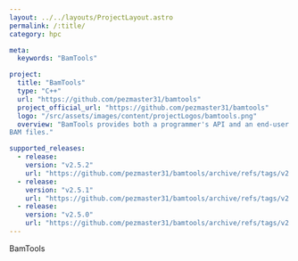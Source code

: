 ```yaml
---
layout: ../../layouts/ProjectLayout.astro
permalink: /:title/
category: hpc

meta:
  keywords: "BamTools"

project:
  title: "BamTools"
  type: "C++"
  url: "https://github.com/pezmaster31/bamtools"
  project_official_url: "https://github.com/pezmaster31/bamtools"
  logo: "/src/assets/images/content/projectLogos/bamtools.png"
  overview: "BamTools provides both a programmer's API and an end-user's toolkit for handling
BAM files."

supported_releases:
  - release:
    version: "v2.5.2"
    url: "https://github.com/pezmaster31/bamtools/archive/refs/tags/v2.5.2.tar.gz"
  - release:
    version: "v2.5.1"
    url: "https://github.com/pezmaster31/bamtools/archive/refs/tags/v2.5.1.tar.gz"
  - release:
    version: "v2.5.0"
    url: "https://github.com/pezmaster31/bamtools/archive/refs/tags/v2.5.0.tar.gz"
---
```


<p>BamTools</p>
